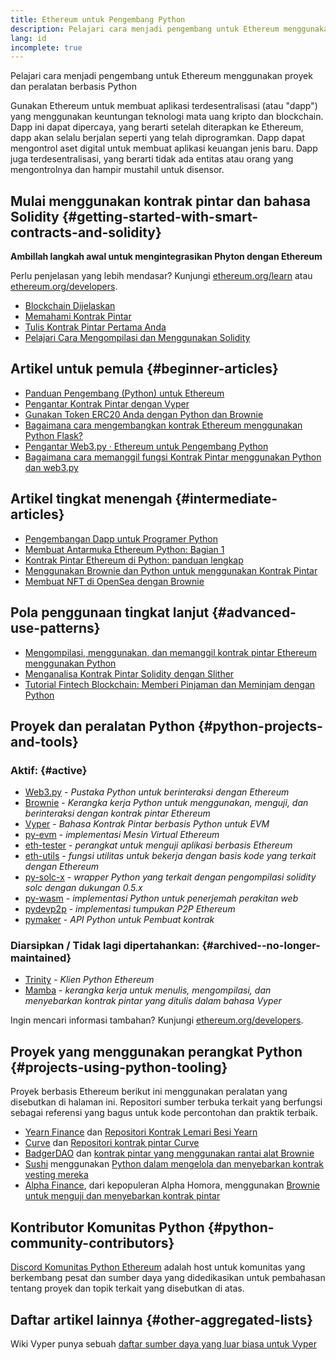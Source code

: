 ```yaml
---
title: Ethereum untuk Pengembang Python
description: Pelajari cara menjadi pengembang untuk Ethereum menggunakan proyek dan peralatan berbasis Python
lang: id
incomplete: true
---
```


<div class="featured">Pelajari cara menjadi pengembang untuk Ethereum menggunakan proyek dan peralatan berbasis Python</div>

Gunakan Ethereum untuk membuat aplikasi terdesentralisasi (atau "dapp") yang menggunakan keuntungan teknologi mata uang kripto dan blockchain. Dapp ini dapat dipercaya, yang berarti setelah diterapkan ke Ethereum, dapp akan selalu berjalan seperti yang telah diprogramkan. Dapp dapat mengontrol aset digital untuk membuat aplikasi keuangan jenis baru. Dapp juga terdesentralisasi, yang berarti tidak ada entitas atau orang yang mengontrolnya dan hampir mustahil untuk disensor.

## Mulai menggunakan kontrak pintar dan bahasa Solidity {#getting-started-with-smart-contracts-and-solidity}

**Ambillah langkah awal untuk mengintegrasikan Phyton dengan Ethereum**

Perlu penjelasan yang lebih mendasar? Kunjungi [ethereum.org/learn](/learn/) atau [ethereum.org/developers](/developers/).

- [Blockchain Dijelaskan](https://kauri.io/article/d55684513211466da7f8cc03987607d5/blockchain-explained)
- [Memahami Kontrak Pintar](https://kauri.io/article/e4f66c6079e74a4a9b532148d3158188/ethereum-101-part-5-the-smart-contract)
- [Tulis Kontrak Pintar Pertama Anda](https://kauri.io/article/124b7db1d0cf4f47b414f8b13c9d66e2/remix-ide-your-first-smart-contract)
- [Pelajari Cara Mengompilasi dan Menggunakan Solidity](https://kauri.io/article/973c5f54c4434bb1b0160cff8c695369/understanding-smart-contract-compilation-and-deployment)

## Artikel untuk pemula {#beginner-articles}

- [Panduan Pengembang (Python) untuk Ethereum](https://snakecharmers.ethereum.org/a-developers-guide-to-ethereum-pt-1/)
- [Pengantar Kontrak Pintar dengan Vyper](https://kauri.io/#collections/Getting%20Started/an-introduction-to-smart-contracts-with-vyper/)
- [Gunakan Token ERC20 Anda dengan Python dan Brownie](https://betterprogramming.pub/python-blockchain-token-deployment-tutorial-create-an-erc20-77a5fd2e1a58)
- [Bagaimana cara mengembangkan kontrak Ethereum menggunakan Python Flask?](https://medium.com/coinmonks/how-to-develop-ethereum-contract-using-python-flask-9758fe65976e)
- [Pengantar Web3.py · Ethereum untuk Pengembang Python](https://www.dappuniversity.com/articles/web3-py-intro)
- [Bagaimana cara memanggil fungsi Kontrak Pintar menggunakan Python dan web3.py](https://stackoverflow.com/questions/57580702/how-to-call-a-smart-contract-function-using-python-and-web3-py)

## Artikel tingkat menengah {#intermediate-articles}

- [Pengembangan Dapp untuk Programer Python](https://levelup.gitconnected.com/dapps-development-for-python-developers-f52b32b54f28)
- [Membuat Antarmuka Ethereum Python: Bagian 1](https://hackernoon.com/creating-a-python-ethereum-interface-part-1-4d2e47ea0f4d)
- [Kontrak Pintar Ethereum di Python: panduan lengkap](https://hackernoon.com/ethereum-smart-contracts-in-python-a-comprehensive-ish-guide-771b03990988)
- [Menggunakan Brownie dan Python untuk menggunakan Kontrak Pintar](https://dev.to/patrickalphac/using-brownie-for-to-deploy-smart-contracts-1kkp)
- [Membuat NFT di OpenSea dengan Brownie](https://www.freecodecamp.org/news/how-to-make-an-nft-and-render-on-opensea-marketplace/)

## Pola penggunaan tingkat lanjut {#advanced-use-patterns}

- [Mengompilasi, menggunakan, dan memanggil kontrak pintar Ethereum menggunakan Python](https://yohanes.gultom.id/2018/11/28/compiling-deploying-and-calling-ethereum-smartcontract-using-python/)
- [Menganalisa Kontrak Pintar Solidity dengan Slither](https://kauri.io/#collections/DevOps/analyze-solidity-smart-contracts-with-slither/#analyze-solidity-smart-contracts-with-slither)
- [Tutorial Fintech Blockchain: Memberi Pinjaman dan Meminjam dengan Python](https://blog.chain.link/blockchain-fintech-defi-tutorial-lending-borrowing-python/)

## Proyek dan peralatan Python {#python-projects-and-tools}

### Aktif: {#active}

- [Web3.py](https://github.com/ethereum/web3.py) - _Pustaka Python untuk berinteraksi dengan Ethereum_
- [Brownie](https://github.com/eth-brownie/brownie) - _Kerangka kerja Python untuk menggunakan, menguji, dan berinteraksi dengan kontrak pintar Ethereum_
- [Vyper](https://github.com/ethereum/vyper/) - _Bahasa Kontrak Pintar berbasis Python untuk EVM_
- [py-evm](https://github.com/ethereum/py-evm) - _implementasi Mesin Virtual Ethereum_
- [eth-tester](https://github.com/ethereum/eth-tester) - _perangkat untuk menguji aplikasi berbasis Ethereum_
- [eth-utils](https://github.com/ethereum/eth-utils/) - _fungsi utilitas untuk bekerja dengan basis kode yang terkait dengan Ethereum_
- [py-solc-x](https://pypi.org/project/py-solc-x/) - _wrapper Python yang terkait dengan pengompilasi solidity solc dengan dukungan 0.5.x_
- [py-wasm](https://github.com/ethereum/py-wasm) - _implementasi Python untuk penerjemah perakitan web_
- [pydevp2p](https://github.com/ethereum/pydevp2p) - _implementasi tumpukan P2P Ethereum_
- [pymaker](https://github.com/makerdao/pymaker) - _API Python untuk Pembuat kontrak_

### Diarsipkan / Tidak lagi dipertahankan: {#archived--no-longer-maintained}

- [Trinity](https://github.com/ethereum/trinity) - _Klien Python Ethereum_
- [Mamba](https://mamba.black) - _kerangka kerja untuk menulis, mengompilasi, dan menyebarkan kontrak pintar yang ditulis dalam bahasa Vyper_

Ingin mencari informasi tambahan? Kunjungi [ethereum.org/developers](/developers/).

## Proyek yang menggunakan perangkat Python {#projects-using-python-tooling}

Proyek berbasis Ethereum berikut ini menggunakan peralatan yang disebutkan di halaman ini. Repositori sumber terbuka terkait yang berfungsi sebagai referensi yang bagus untuk kode percontohan dan praktik terbaik.

- [Yearn Finance](https://yearn.finance/) dan [Repositori Kontrak Lemari Besi Yearn](https://github.com/yearn/yearn-vaults)
- [Curve](https://curve.fi/) dan [Repositori kontrak pintar Curve](https://github.com/curvefi/curve-contract)
- [BadgerDAO](https://badger.com/) dan [kontrak pintar yang menggunakan rantai alat Brownie](https://github.com/Badger-Finance/badger-system)
- [Sushi](https://sushi.com/) menggunakan [Python dalam mengelola dan menyebarkan kontrak vesting mereka](https://github.com/sushiswap/sushi-vesting-protocols)
- [Alpha Finance](https://alphafinance.io/), dari kepopuleran Alpha Homora, menggunakan [Brownie untuk menguji dan menyebarkan kontrak pintar](https://github.com/AlphaFinanceLab/alpha-staking-contract)

## Kontributor Komunitas Python {#python-community-contributors}

[Discord Komunitas Python Ethereum](https://discord.gg/9zk7snTfWe) adalah host untuk komunitas yang berkembang pesat dan sumber daya yang didedikasikan untuk pembahasan tentang proyek dan topik terkait yang disebutkan di atas.

## Daftar artikel lainnya {#other-aggregated-lists}

Wiki Vyper punya sebuah [daftar sumber daya yang luar biasa untuk Vyper](https://github.com/ethereum/vyper/wiki/Vyper-tools-and-resources)
